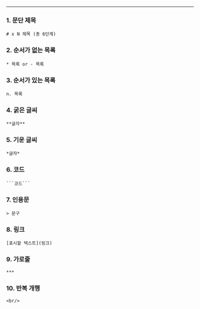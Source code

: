 ___
### 1. 문단 제목

```
# x N 제목 (총 6단계)

```

### 2. 순서가 없는 목록

```
* 목록 or - 목록

```

### 3. 순서가 있는 목록

```
n. 목록

```

### 4. 굵은 글씨

```
**글자**

```

### 5. 기운 글씨

```
*글자*

```

### 6. 코드

````
```코드```

````

### 7. 인용문

```
> 문구

```

### 8. 링크

```
[표시할 텍스트](링크)

```

### 9. 가로줄

```
***

```

### 10. 반복 개행

```
<br/>

```